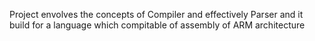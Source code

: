 Project envolves the concepts of Compiler and effectively Parser
and it build for a language which compitable of assembly of ARM architecture

